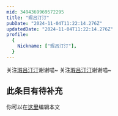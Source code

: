 ```yaml
---
mid: 3494369969572295
title: "瑕吕汀汀"
pubDate: "2024-11-04T11:22:14.276Z"
updatedDate: "2024-11-04T11:22:14.276Z"
profile:
  {
    Nickname: ["瑕吕汀汀"],
  }
---
```


关注[瑕吕汀汀](https://space.bilibili.com/3494369969572295)谢谢喵~ 关注[瑕吕汀汀](https://space.bilibili.com/3494369969572295)谢谢喵~

## 此条目有待补充
你可以在[这里](https://github.com/Yuhanawa/VTuber.ICU-Content/edit/master/v/瑕吕汀汀/index.md)编辑本文

